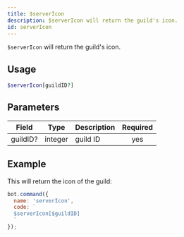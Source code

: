 ```yaml
---
title: $serverIcon 
description: $serverIcon will return the guild's icon.
id: serverIcon
---
```


`$serverIcon` will return the guild's icon.

## Usage

```php
$serverIcon[guildID?]
```

## Parameters 


| Field     | Type    | Description                                        | Required |
|-----------|---------|----------------------------------------------------| :------: |
| guildID?    | integer  | guild ID                             | yes      |


## Example

This will return the icon of the guild:

```javascript
bot.command({
  name: 'serverIcon',
  code: `
  $serverIcon[$guildID]
  `
});
```
